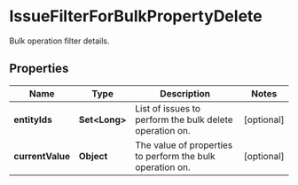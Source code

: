

# IssueFilterForBulkPropertyDelete

Bulk operation filter details.
## Properties

Name | Type | Description | Notes
------------ | ------------- | ------------- | -------------
**entityIds** | **Set&lt;Long&gt;** | List of issues to perform the bulk delete operation on. |  [optional]
**currentValue** | **Object** | The value of properties to perform the bulk operation on. |  [optional]



